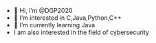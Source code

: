 - 👋 Hi, I’m @DGP2020
- 👀 I’m interested in C,Java,Python,C++
- 🌱 I’m currently learning Java
- I am also interested in the field of cybersecurity

<!---
DGP2020/DGP2020 is a ✨ special ✨ repository because its `README.md` (this file) appears on your GitHub profile.
You can click the Preview link to take a look at your changes.
--->
